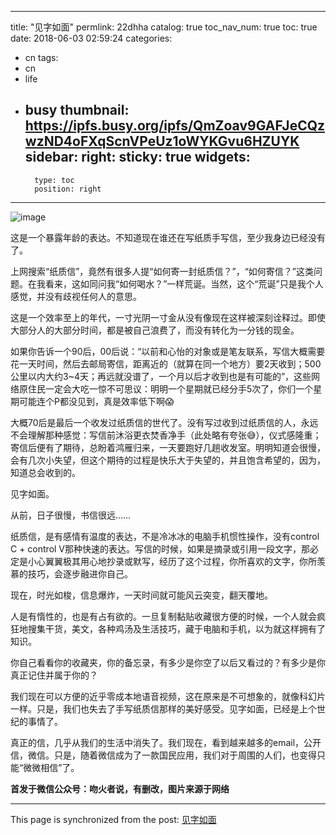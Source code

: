 
---
title: "见字如面"
permlink: 22dhha
catalog: true
toc_nav_num: true
toc: true
date: 2018-06-03 02:59:24
categories:
- cn
tags:
- cn
- life
- busy
thumbnail: https://ipfs.busy.org/ipfs/QmZoav9GAFJeCQzwzND4oFXqScnVPeUz1oWYKGvu6HZUYK
sidebar:
    right:
        sticky: true
widgets:
    -
        type: toc
        position: right
---


![image](https://ipfs.busy.org/ipfs/QmZoav9GAFJeCQzwzND4oFXqScnVPeUz1oWYKGvu6HZUYK)

这是一个暴露年龄的表达。不知道现在谁还在写纸质手写信，至少我身边已经没有了。

上网搜索“纸质信”，竟然有很多人提“如何寄一封纸质信？”，“如何寄信？”这类问题。在我看来，这如同问我“如何喝水？”一样荒诞。当然，这个“荒诞”只是我个人感觉，并没有歧视任何人的意思。

这是一个效率至上的年代，一寸光阴一寸金从没有像现在这样被深刻诠释过。即使大部分人的大部分时间，都是被自己浪费了，而没有转化为一分钱的现金。

如果你告诉一个90后，00后说：“以前和心怡的对象或是笔友联系，写信大概需要花一天时间，然后去邮局寄信，距离近的（就算在同一个地方）要2天收到；500公里以内大约3~4天；再远就没谱了，一个月以后才收到也是有可能的”，这些网络原住民一定会大吃一惊不可思议：明明一个星期就已经分手5次了，你们一个星期可能连个P都没见到，真是效率低下啊😱

大概70后是最后一个收发过纸质信的世代了。没有写过收到过纸质信的人，永远不会理解那种感觉：写信前沐浴更衣焚香净手（此处略有夸张😅），仪式感隆重；寄信后便有了期待，总盼着鸿雁归来，一天要跑好几趟收发室。明明知道会很慢，会有几次小失望，但这个期待的过程是快乐大于失望的，并且饱含希望的，因为，知道总会收到的。

见字如面。

从前，日子很慢，书信很远……

纸质信，是有感情有温度的表达，不是冷冰冰的电脑手机惯性操作，没有control C + control V那种快速的表达。写信的时候，如果是摘录或引用一段文字，那必定是小心翼翼极其用心地抄录或默写，经历了这个过程，你所喜欢的文字，你所羡慕的技巧，会逐步融进你自己。

现在，时光如梭，信息爆炸，一天时间就可能风云突变，翻天覆地。

人是有惰性的，也是有占有欲的。一旦复制黏贴收藏很方便的时候，一个人就会疯狂地搜集干货，美文，各种鸡汤及生活技巧，藏于电脑和手机，以为就这样拥有了知识。

你自己看看你的收藏夹，你的备忘录，有多少是你空了以后又看过的？有多少是你真正记住并属于你的？

我们现在可以方便的近乎零成本地语音视频，这在原来是不可想象的，就像科幻片一样。只是，我们也失去了手写纸质信那样的美好感受。见字如面，已经是上个世纪的事情了。

真正的信，几乎从我们的生活中消失了。我们现在，看到越来越多的email，公开信，微信。只是，随着微信成为了一款国民应用，我们对于周围的人们，也变得只能“微微相信”了。

**首发于微信公众号：吻火者说，有删改，图片来源于网络**

- - -

This page is synchronized from the post: [见字如面](https://steemit.com/@julian2013/22dhha)
